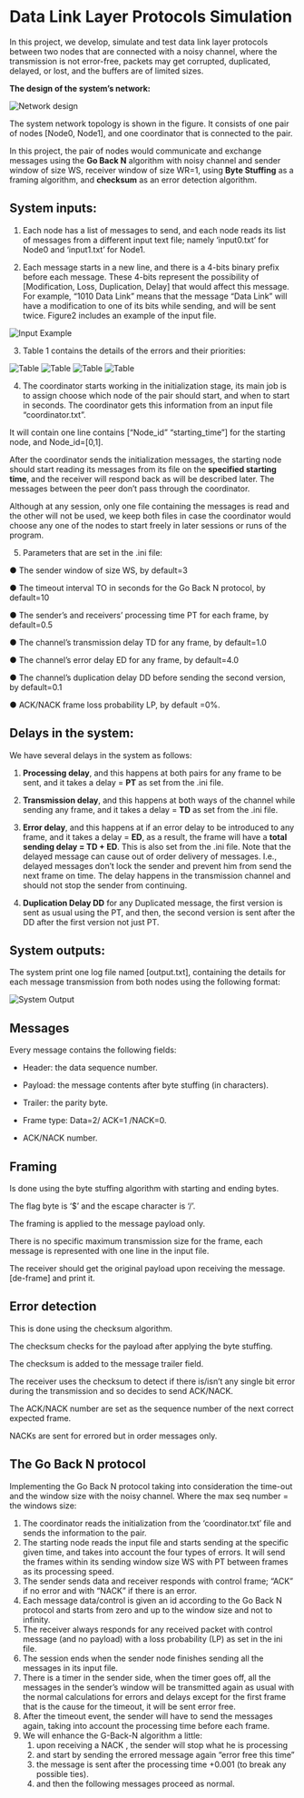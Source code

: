 # Data Link Layer Protocols Simulation

In this project, we develop, simulate and test data link layer protocols between two nodes that are connected with a noisy channel, where the transmission is not error-free, packets may get corrupted, duplicated, delayed, or lost, and the buffers are of limited sizes.

**The design of the system’s network:**

<img src="assets/network_design.png" alt="Network design" >

The system network topology is shown in the figure. It consists of one pair of nodes [Node0, Node1], and one coordinator that is connected to the pair.

In this project, the pair of nodes would communicate and exchange messages using the **Go Back N** algorithm with noisy channel and sender window of size WS, receiver window of size WR=1, using **Byte Stuffing** as a framing algorithm, and **checksum** as an error detection algorithm.

## System inputs:

1. Each node has a list of messages to send, and each node reads its list of messages from a different input text file; namely ‘input0.txt’ for Node0 and ‘input1.txt’ for Node1.

2. Each message starts in a new line, and there is a 4-bits binary prefix before each message. These 4-bits represent the possibility of [Modification, Loss, Duplication, Delay] that would affect this message. For example, “1010 Data Link” means that the message “Data Link” will have a modification to one of its bits while sending, and will be sent twice. Figure2 includes an example of the input file.

<img src="assets/input_example.png" alt="Input Example" > 

3. Table 1 contains the details of the errors and their priorities:
     
<img src="assets/table_1.png" alt="Table" >

<img src="assets/table_2.png" alt="Table" >

<img src="assets/table_3.png" alt="Table" >

<img src="assets/table_4.png" alt="Table" >

4. The coordinator starts working in the initialization stage, its main job is to assign choose which node of the pair should start, and when to start in seconds. The coordinator gets this information from an input file “coordinator.txt”.

It will contain one line contains [“Node_id” “starting_time”] for the starting node, and Node_id=[0,1].

After the coordinator sends the initialization messages, the starting node should start reading its messages from its file on the **specified starting time**, and the receiver will respond back as will be described later. The messages between the peer don’t pass through the coordinator.

Although at any session, only one file containing the messages is read and the other will not be used, we keep both files in case the coordinator would choose any one of the nodes to start freely in later sessions or runs of the program.

5. Parameters that are set in the .ini file:

● The sender window of size WS, by default=3

● The timeout interval TO in seconds for the Go Back N protocol, by default=10

● The sender’s and receivers’ processing time PT for each frame, by default=0.5

● The channel’s transmission delay TD for any frame, by default=1.0

● The channel’s error delay ED for any frame, by default=4.0

● The channel’s duplication delay DD before sending the second version, by default=0.1

● ACK/NACK frame loss probability LP, by default =0%.

## Delays in the system:

We have several delays in the system as follows:

1. **Processing delay**, and this happens at both pairs for any frame to be sent, and it takes a delay = **PT** as set from the .ini file.

2. **Transmission delay**, and this happens at both ways of the channel while sending any frame, and it takes a delay = **TD** as set from the .ini file.

3. **Error delay**, and this happens at if an error delay to be introduced to any frame, and it takes a delay = **ED**, as a result, the frame will have a **total sending delay = TD + ED**. This is also set from the .ini file. Note that the delayed message can cause out of order delivery of messages. I.e., delayed messages don’t lock the sender and prevent him from send the next frame on time. The delay happens in the transmission channel and should not stop the sender from continuing.

4. **Duplication Delay DD** for any Duplicated message, the first version is sent as usual using the PT, and then, the second version is sent after the DD after the first version not just PT.

## System outputs:

The system print one log file named [output.txt], containing the details for each message transmission from both nodes using the following format:

<img src="assets/table_4.png" alt="System Output" >

## Messages

Every message contains the following fields:

- Header: the data sequence number.

- Payload: the message contents after byte stuffing (in characters).

- Trailer: the parity byte.

- Frame type: Data=2/ ACK=1 /NACK=0. 

- ACK/NACK number.

## Framing

Is done using the byte stuffing algorithm with starting and ending bytes.

The flag byte is ‘$’ and the escape character is ‘/’.

The framing is applied to the message payload only.

There is no specific maximum transmission size for the frame, each message is represented with one line in the input file.

The receiver should get the original payload upon receiving the message. [de-frame] and print it.

## Error detection

This is done using the checksum algorithm.

The checksum checks for the payload after applying the byte stuffing.

The checksum is added to the message trailer field.

The receiver uses the checksum to detect if there is/isn’t any single bit error during the transmission and so decides to send ACK/NACK.

The ACK/NACK number are set as the sequence number of the next correct expected frame.

NACKs are sent for errored but in order messages only.

## The Go Back N protocol

Implementing the Go Back N protocol taking into consideration the time-out and the window size with the noisy channel. Where the max seq number = the windows size:
<ol>
  <li> The coordinator reads the initialization from the ‘coordinator.txt’ file and sends the information to the pair.</li>
  <li> The starting node reads the input file and starts sending at the specific given time, and takes into account the four types of errors. It will send the frames within its sending window size WS with PT between frames as its processing speed.</li>
  <li> The sender sends data and receiver responds with control frame; “ACK” if no error and with “NACK” if there is an error.</li>
  <li> Each message data/control is given an id according to the Go Back N protocol and starts from zero and up to the window size and not to infinity.</li>
  <li> The receiver always responds for any received packet with control message (and no payload) with a loss probability (LP) as set in the ini file.</li>
  <li> The session ends when the sender node finishes sending all the messages in its input file.</li>
  <li> There is a timer in the sender side, when the timer goes off, all the messages in the sender’s window will be transmitted again as usual with the normal calculations for errors and delays except for the first frame that is the cause for the timeout, it will be sent error free.</li>
  <li> After the timeout event, the sender will have to send the messages again, taking into account the processing time before each frame.</li>
  <li> We will enhance the G-Back-N algorithm a little:
  <ol>
    <li> upon receiving a NACK , the sender will stop what he is processing</li>
    <li> and start by sending the errored message again “error free this time”</li>
    <li> the message is sent after the processing time +0.001 (to break any possible ties).</li>
    <li> and then the following messages proceed as normal.</li>
  </ol>
  </li>
</ol>
